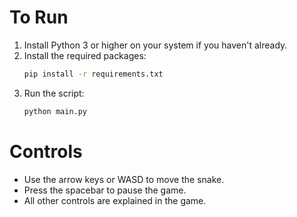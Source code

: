 # To Run
1. Install Python 3 or higher on your system if you haven't already.
2. Install the required packages:
   ```bash
   pip install -r requirements.txt
   ```
3. Run the script:
   ```bash
   python main.py
   ```

# Controls
- Use the arrow keys or WASD to move the snake.
- Press the spacebar to pause the game.
- All other controls are explained in the game.